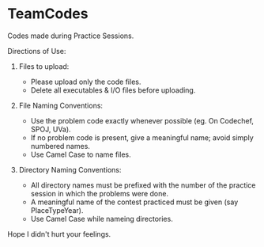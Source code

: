 TeamCodes
=========

Codes made during Practice Sessions.

Directions of Use:
1. Files to upload:
	* Please upload only the code files.
	* Delete all executables & I/O files before uploading.

2. File Naming Conventions:
	* Use the problem code exactly whenever possible (eg. On Codechef, SPOJ, UVa).
	* If no problem code is present, give a meaningful name; avoid simply numbered names.
	* Use Camel Case to name files.

3. Directory Naming Conventions:
	* All directory names must be prefixed with the number of the practice session in which the problems were done.
	* A meaningful name of the contest practiced must be given (say PlaceTypeYear).
	* Use Camel Case while nameing directories.

Hope I didn't hurt your feelings.
